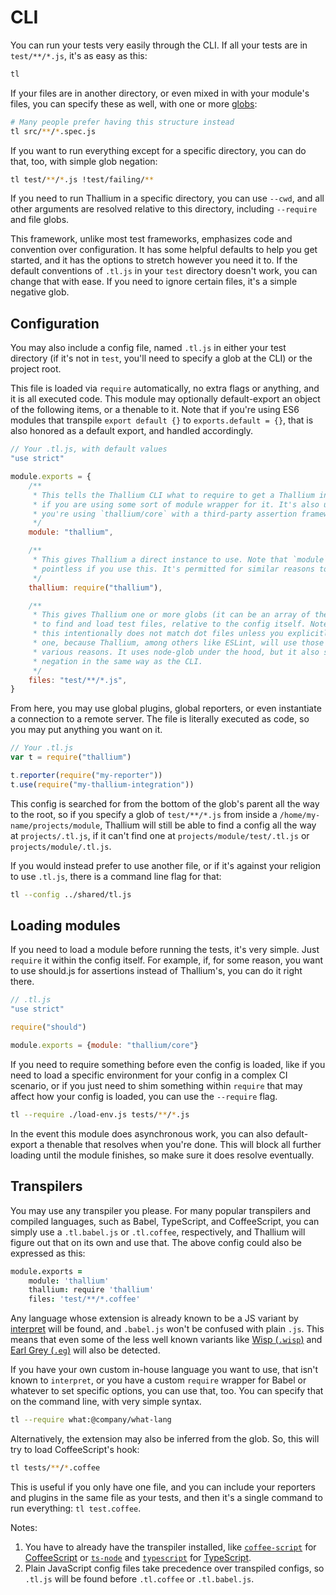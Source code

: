 # CLI

You can run your tests very easily through the CLI. If all your tests are in `test/**/*.js`, it's as easy as this:

```sh
tl
```

If your files are in another directory, or even mixed in with your module's files, you can specify these as well, with one or more [globs](http://npm.im/glob):

```sh
# Many people prefer having this structure instead
tl src/**/*.spec.js
```

If you want to run everything except for a specific directory, you can do that, too, with simple glob negation:

```sh
tl test/**/*.js !test/failing/**
```

If you need to run Thallium in a specific directory, you can use `--cwd`, and all other arguments are resolved relative to this directory, including `--require` and file globs.

This framework, unlike most test frameworks, emphasizes code and convention over configuration. It has some helpful defaults to help you get started, and it has the options to stretch however you need it to. If the default conventions of `.tl.js` in your `test` directory doesn't work, you can change that with ease. If you need to ignore certain files, it's a simple negative glob.

## Configuration

You may also include a config file, named `.tl.js` in either your test directory (if it's not in `test`, you'll need to specify a glob at the CLI) or the project root.

This file is loaded via `require` automatically, no extra flags or anything, and it is all executed code. This module may optionally default-export an object of the following items, or a thenable to it. Note that if you're using ES6 modules that transpile `export default {}` to `exports.default = {}`, that is also honored as a default export, and handled accordingly.

```js
// Your .tl.js, with default values
"use strict"

module.exports = {
    /**
     * This tells the Thallium CLI what to require to get a Thallium instance,
     * if you are using some sort of module wrapper for it. It's also useful if
     * you're using `thallium/core` with a third-party assertion framework.
     */
    module: "thallium",

    /**
     * This gives Thallium a direct instance to use. Note that `module` is
     * pointless if you use this. It's permitted for similar reasons to above.
     */
    thallium: require("thallium"),

    /**
     * This gives Thallium one or more globs (it can be an array of them) to use
     * to find and load test files, relative to the config itself. Note that
     * this intentionally does not match dot files unless you explicitly specify
     * one, because Thallium, among others like ESLint, will use those for
     * various reasons. It uses node-glob under the hood, but it also supports
     * negation in the same way as the CLI.
     */
    files: "test/**/*.js",
}
```

From here, you may use global plugins, global reporters, or even instantiate a connection to a remote server. The file is literally executed as code, so you may put anything you want on it.

```js
// Your .tl.js
var t = require("thallium")

t.reporter(require("my-reporter"))
t.use(require("my-thallium-integration"))
```

This config is searched for from the bottom of the glob's parent all the way to the root, so if you specify a glob of `test/**/*.js` from inside a `/home/my-name/projects/module`, Thallium will still be able to find a config all the way at `projects/.tl.js`, if it can't find one at `projects/module/test/.tl.js` or `projects/module/.tl.js`.

If you would instead prefer to use another file, or if it's against your religion to use `.tl.js`, there is a command line flag for that:

```sh
tl --config ../shared/tl.js
```

## Loading modules

If you need to load a module before running the tests, it's very simple. Just `require` it within the config itself. For example, if, for some reason, you want to use should.js for assertions instead of Thallium's, you can do it right there.

```js
// .tl.js
"use strict"

require("should")

module.exports = {module: "thallium/core"}
```

If you need to require something before even the config is loaded, like if you need to load a specific environment for your config in a complex CI scenario, or if you just need to shim something within `require` that may affect how your config is loaded, you can use the `--require` flag.

```sh
tl --require ./load-env.js tests/**/*.js
```

In the event this module does asynchronous work, you can also default-export a thenable that resolves when you're done. This will block all further loading until the module finishes, so make sure it does resolve eventually.

## Transpilers

You may use any transpiler you please. For many popular transpilers and compiled languages, such as Babel, TypeScript, and CoffeeScript, you can simply use a `.tl.babel.js` or `.tl.coffee`, respectively, and Thallium will figure out that on its own and use that. The above config could also be expressed as this:

```coffee
module.exports =
    module: 'thallium'
    thallium: require 'thallium'
    files: 'test/**/*.coffee'
```

Any language whose extension is already known to be a JS variant by [interpret](http://npm.im/interpret) will be found, and `.babel.js` won't be confused with plain `.js`. This means that even some of the less well known variants like [Wisp (`.wisp`)](http://npm.im/wisp) and [Earl Grey (`.eg`)](https://npm.im/earlgrey) will also be detected.

If you have your own custom in-house language you want to use, that isn't known to `interpret`, or you have a custom `require` wrapper for Babel or whatever to set specific options, you can use that, too. You can specify that on the command line, with very simple syntax.

```sh
tl --require what:@company/what-lang
```

Alternatively, the extension may also be inferred from the glob. So, this will try to load CoffeeScript's hook:

```sh
tl tests/**/*.coffee
```

This is useful if you only have one file, and you can include your reporters and plugins in the same file as your tests, and then it's a single command to run everything: `tl test.coffee`.

Notes:

1. You have to already have the transpiler installed, like [`coffee-script`](http://npm.im/coffee-script) for [CoffeeScript](https://coffeescript.org) or [`ts-node`](http://npm.im/ts-node) and [`typescript`](http://npm.im/typescript) for [TypeScript](https://typescriptlang.com).
2. Plain JavaScript config files take precedence over transpiled configs, so `.tl.js` will be found before `.tl.coffee` or `.tl.babel.js`.
